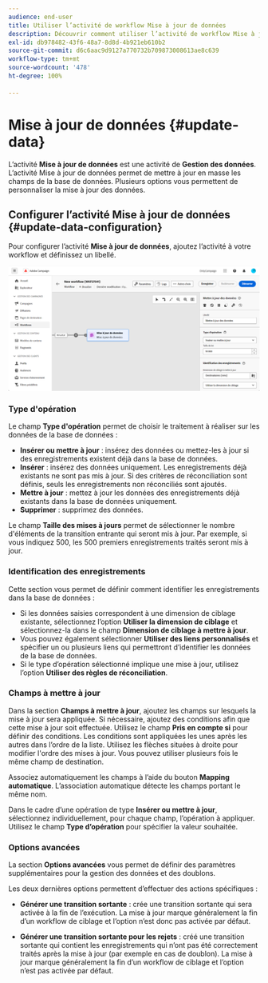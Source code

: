 ```yaml
---
audience: end-user
title: Utiliser l’activité de workflow Mise à jour de données
description: Découvrir comment utiliser l’activité de workflow Mise à jour de données
exl-id: db978482-43f6-48a7-8d8d-4b921eb610b2
source-git-commit: d6c6aac9d9127a770732b709873008613ae8c639
workflow-type: tm+mt
source-wordcount: '478'
ht-degree: 100%

---
```


# Mise à jour de données {#update-data}

L’activité **Mise à jour de données** est une activité de **Gestion des données**. L’activité Mise à jour de données permet de mettre à jour en masse les champs de la base de données. Plusieurs options vous permettent de personnaliser la mise à jour des données.

<!--
The **Operation type** field lets you choose the process to be carried out on the data in the database. Select the first option to add data or update it if it has already been added. You can also only add data, only update data, or delete data. Select the **Update and merge collections** to select a primary record to link duplicates to, and delete those duplicates safely.

Specify how to identify the records in the database: if data relate to an existing targeting dimension, select the **Using the targeting dimension** option and select the targeting dimension and fields to update. Otherwise, specify one or more custom links to identify the data in the database, or directly use reconciliation keys.

Select the fields to update and reconciliation settings. You can use the **Auto-mapping** option to automatically identify the fields to be updated.

The **Advanced options** section lets you specify additional settings to manage data and duplicates.

Toggle the **Generate an outbound transition** option to add an outbound transition that will be activated at the end of the execution of the **Update data** activity. The update generally marks the end of a targeting workflow, and therefore the option is not activated by default.

Toggle the **Generate an outbound transition for rejects** option to add an outbound transition containing records that have not been correctly processed after the update (for example, if there is a duplicate). The update generally marks the end of a targeting workflow, and therefore the option is not activated by default.
-->

## Configurer l’activité Mise à jour de données {#update-data-configuration}

Pour configurer l’activité **Mise à jour de données**, ajoutez l’activité à votre workflow et définissez un libellé.

![Activité Mise à jour de données du workflow](../assets/workflow-update-data.png)

### Type d&#39;opération

Le champ **Type d&#39;opération** permet de choisir le traitement à réaliser sur les données de la base de données :

* **Insérer ou mettre à jour** : insérez des données ou mettez-les à jour si des enregistrements existent déjà dans la base de données.
* **Insérer** : insérez des données uniquement. Les enregistrements déjà existants ne sont pas mis à jour. Si des critères de réconciliation sont définis, seuls les enregistrements non réconciliés sont ajoutés.
* **Mettre à jour** : mettez à jour les données des enregistrements déjà existants dans la base de données uniquement.
* **Supprimer** : supprimez des données.

Le champ **Taille des mises à jours** permet de sélectionner le nombre d&#39;éléments de la transition entrante qui seront mis à jour. Par exemple, si vous indiquez 500, les 500 premiers enregistrements traités seront mis à jour.

### Identification des enregistrements

Cette section vous permet de définir comment identifier les enregistrements dans la base de données :

* Si les données saisies correspondent à une dimension de ciblage existante, sélectionnez l’option **Utiliser la dimension de ciblage** et sélectionnez-la dans le champ **Dimension de ciblage à mettre à jour**.
* Vous pouvez également sélectionner **Utiliser des liens personnalisés** et spécifier un ou plusieurs liens qui permettront d’identifier les données de la base de données.
* Si le type d’opération sélectionné implique une mise à jour, utilisez l’option **Utiliser des règles de réconciliation**.

### Champs à mettre à jour

Dans la section **Champs à mettre à jour**, ajoutez les champs sur lesquels la mise à jour sera appliquée. Si nécessaire, ajoutez des conditions afin que cette mise à jour soit effectuée. Utilisez le champ **Pris en compte si** pour définir des conditions. Les conditions sont appliquées les unes après les autres dans l’ordre de la liste. Utilisez les flèches situées à droite pour modifier l&#39;ordre des mises à jour. Vous pouvez utiliser plusieurs fois le même champ de destination.

Associez automatiquement les champs à l’aide du bouton **Mapping automatique**. L’association automatique détecte les champs portant le même nom.

Dans le cadre d’une opération de type **Insérer ou mettre à jour**, sélectionnez individuellement, pour chaque champ, l’opération à appliquer. Utilisez le champ **Type d’opération** pour spécifier la valeur souhaitée.

### Options avancées

La section **Options avancées** vous permet de définir des paramètres supplémentaires pour la gestion des données et des doublons.

<!--
* **Disable automatic key management**
* **Disable audit**
* **Empty the destination value if the source value is empty**
* **Update all columns with matching names**
* **Ignore records which concern the same target**: only the first in the list of expressions will be considered
-->

Les deux dernières options permettent d’effectuer des actions spécifiques :

* **Générer une transition sortante** : crée une transition sortante qui sera activée à la fin de l’exécution. La mise à jour marque généralement la fin d’un workflow de ciblage et l’option n’est donc pas activée par défaut.

* **Générer une transition sortante pour les rejets** : créé une transition sortante qui contient les enregistrements qui n’ont pas été correctement traités après la mise à jour (par exemple en cas de doublon). La mise à jour marque généralement la fin d’un workflow de ciblage et l’option n’est pas activée par défaut.